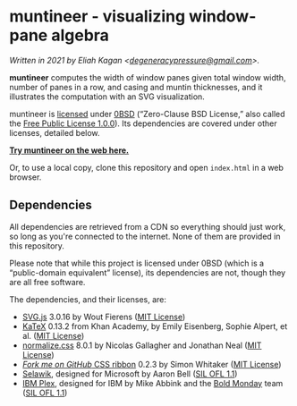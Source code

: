 <!--
  This file is part of muntineer, which visualizes window-pane algebra.

  Copyright (c) 2021 Eliah Kagan

  Permission to use, copy, modify, and/or distribute this software for any
  purpose with or without fee is hereby granted.

  THE SOFTWARE IS PROVIDED "AS IS" AND THE AUTHOR DISCLAIMS ALL WARRANTIES WITH
  REGARD TO THIS SOFTWARE INCLUDING ALL IMPLIED WARRANTIES OF MERCHANTABILITY
  AND FITNESS. IN NO EVENT SHALL THE AUTHOR BE LIABLE FOR ANY SPECIAL, DIRECT,
  INDIRECT, OR CONSEQUENTIAL DAMAGES OR ANY DAMAGES WHATSOEVER RESULTING FROM
  LOSS OF USE, DATA OR PROFITS, WHETHER IN AN ACTION OF CONTRACT, NEGLIGENCE OR
  OTHER TORTIOUS ACTION, ARISING OUT OF OR IN CONNECTION WITH THE USE OR
  PERFORMANCE OF THIS SOFTWARE.
-->

# muntineer - visualizing window-pane algebra

*Written in 2021 by Eliah Kagan &lt;degeneracypressure@gmail.com&gt;.*

**muntineer** computes the width of window panes given total window width,
number of panes in a row, and casing and muntin thicknesses, and it
illustrates the computation with an SVG visualization.

muntineer is [licensed](LICENSE) under
[0BSD](https://spdx.org/licenses/0BSD.html) (&ldquo;Zero-Clause BSD
License,&rdquo; also called the [Free Public License
1.0.0](https://opensource.org/licenses/0BSD)). Its dependencies are covered
under other licenses, detailed below.

[**Try muntineer on the web here.**](https://eliahkagan.github.io/muntineer/)

Or, to use a local copy, clone this repository and open `index.html` in a web
browser.

## Dependencies

All dependencies are retrieved from a CDN so everything should just work, so
long as you're connected to the internet. None of them are provided in this
repository.

Please note that while this project is licensed under 0BSD (which is a
&ldquo;public-domain equivalent&rdquo; license), its dependencies are not,
though they are all free software.

The dependencies, and their licenses, are:

- [SVG.js](https://svgjs.com) 3.0.16 by Wout Fierens ([MIT
  License](https://github.com/svgdotjs/svg.js/blob/3.0.16/LICENSE.txt))
- [KaTeX](https://katex.org/) 0.13.2 from Khan Academy, by Emily Eisenberg,
  Sophie Alpert, et al. ([MIT
  License](https://github.com/KaTeX/KaTeX/blob/v0.13.2/LICENSE))
- [normalize.css](https://necolas.github.io/normalize.css/) 8.0.1 by Nicolas
  Gallagher and Jonathan Neal ([MIT
  License](https://github.com/necolas/normalize.css/blob/8.0.1/LICENSE.md))
- [*Fork me on GitHub* CSS
  ribbon](https://simonwhitaker.github.io/github-fork-ribbon-css/) 0.2.3 by
  Simon Whitaker ([MIT
  License](https://github.com/simonwhitaker/github-fork-ribbon-css/blob/0.2.3/LICENSE))
- [Selawik](https://docs.microsoft.com/en-us/typography/font-list/selawik),
  designed for Microsoft by Aaron Bell ([SIL OFL
  1.1](https://github.com/microsoft/Selawik/blob/master/LICENSE.txt))
- [IBM Plex](https://www.ibm.com/plex/), designed for IBM by Mike Abbink and
  the [Bold Monday](https://boldmonday.com/custom/ibm/) team ([SIL OFL
  1.1](https://github.com/IBM/plex/blob/master/LICENSE.txt))
